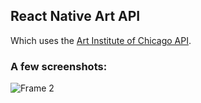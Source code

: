 ## React Native Art API 
Which uses the [Art Institute of Chicago API](https://api.artic.edu/).

### A few screenshots:
![Frame 2](https://github.com/denzariu/tomoartou/assets/40743579/ba621fe5-43d1-4d42-98d5-04e66c259fd4)
